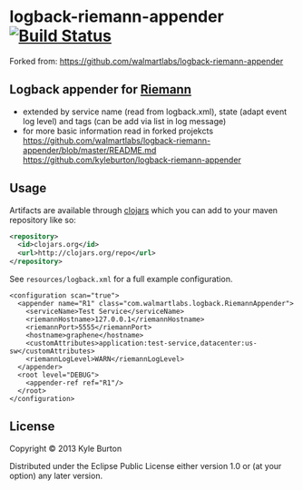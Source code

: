 # logback-riemann-appender  [![Build Status](https://travis-ci.org/gorillalabs/logback-riemann-appender.svg?branch=master)](https://travis-ci.org/gorillalabs/logback-riemann-appender)

Forked from: https://github.com/walmartlabs/logback-riemann-appender

## Logback appender for [Riemann](http://riemann.io/)

- extended by service name (read from logback.xml), state (adapt event log level) and tags (can be add via list in log message)
- for more basic information read in forked projekcts
 https://github.com/walmartlabs/logback-riemann-appender/blob/master/README.md
 https://github.com/kyleburton/logback-riemann-appender


## Usage

Artifacts are available through
[clojars](https://clojars.org/gorillalabs/logback-riemann-appender) which you can add
to your maven repository like so:

```xml
<repository>
  <id>clojars.org</id>
  <url>http://clojars.org/repo</url>
</repository>
```

See `resources/logback.xml` for a full example configuration.

    <configuration scan="true">
      <appender name="R1" class="com.walmartlabs.logback.RiemannAppender">
        <serviceName>Test Service</serviceName>
        <riemannHostname>127.0.0.1</riemannHostname>
        <riemannPort>5555</riemannPort>
        <hostname>graphene</hostname>
        <customAttributes>application:test-service,datacenter:us-sw</customAttributes>
		<riemannLogLevel>WARN</riemannLogLevel>
      </appender>
      <root level="DEBUG">
        <appender-ref ref="R1"/>
      </root>
    </configuration>

## License

Copyright © 2013 Kyle Burton

Distributed under the Eclipse Public License either version 1.0 or (at
your option) any later version.
